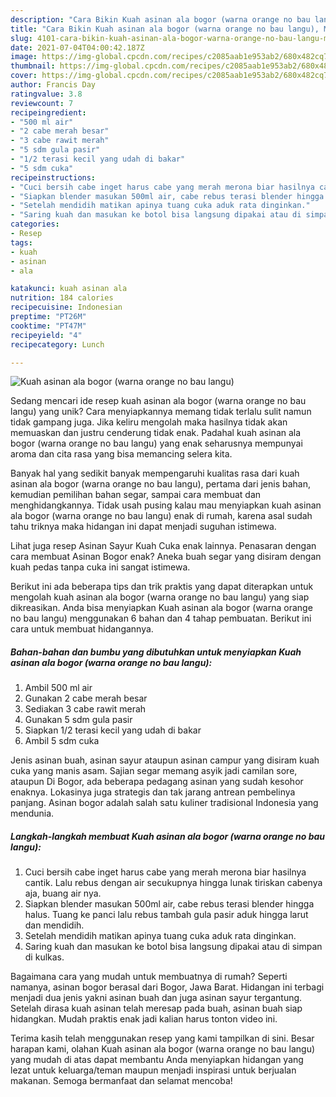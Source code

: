```yaml
---
description: "Cara Bikin Kuah asinan ala bogor (warna orange no bau langu), Menggugah Selera"
title: "Cara Bikin Kuah asinan ala bogor (warna orange no bau langu), Menggugah Selera"
slug: 4101-cara-bikin-kuah-asinan-ala-bogor-warna-orange-no-bau-langu-menggugah-selera
date: 2021-07-04T04:00:42.187Z
image: https://img-global.cpcdn.com/recipes/c2085aab1e953ab2/680x482cq70/kuah-asinan-ala-bogor-warna-orange-no-bau-langu-foto-resep-utama.jpg
thumbnail: https://img-global.cpcdn.com/recipes/c2085aab1e953ab2/680x482cq70/kuah-asinan-ala-bogor-warna-orange-no-bau-langu-foto-resep-utama.jpg
cover: https://img-global.cpcdn.com/recipes/c2085aab1e953ab2/680x482cq70/kuah-asinan-ala-bogor-warna-orange-no-bau-langu-foto-resep-utama.jpg
author: Francis Day
ratingvalue: 3.8
reviewcount: 7
recipeingredient:
- "500 ml air"
- "2 cabe merah besar"
- "3 cabe rawit merah"
- "5 sdm gula pasir"
- "1/2 terasi kecil yang udah di bakar"
- "5 sdm cuka"
recipeinstructions:
- "Cuci bersih cabe inget harus cabe yang merah merona biar hasilnya cantik. Lalu rebus dengan air secukupnya hingga lunak tiriskan cabenya aja, buang air nya."
- "Siapkan blender masukan 500ml air, cabe rebus terasi blender hingga halus. Tuang ke panci lalu rebus tambah gula pasir aduk hingga larut dan mendidih."
- "Setelah mendidih matikan apinya tuang cuka aduk rata dinginkan."
- "Saring kuah dan masukan ke botol bisa langsung dipakai atau di simpan di kulkas."
categories:
- Resep
tags:
- kuah
- asinan
- ala

katakunci: kuah asinan ala 
nutrition: 184 calories
recipecuisine: Indonesian
preptime: "PT26M"
cooktime: "PT47M"
recipeyield: "4"
recipecategory: Lunch

---
```



![Kuah asinan ala bogor (warna orange no bau langu)](https://img-global.cpcdn.com/recipes/c2085aab1e953ab2/680x482cq70/kuah-asinan-ala-bogor-warna-orange-no-bau-langu-foto-resep-utama.jpg)

Sedang mencari ide resep kuah asinan ala bogor (warna orange no bau langu) yang unik? Cara menyiapkannya memang tidak terlalu sulit namun tidak gampang juga. Jika keliru mengolah maka hasilnya tidak akan memuaskan dan justru cenderung tidak enak. Padahal kuah asinan ala bogor (warna orange no bau langu) yang enak seharusnya mempunyai aroma dan cita rasa yang bisa memancing selera kita.

Banyak hal yang sedikit banyak mempengaruhi kualitas rasa dari kuah asinan ala bogor (warna orange no bau langu), pertama dari jenis bahan, kemudian pemilihan bahan segar, sampai cara membuat dan menghidangkannya. Tidak usah pusing kalau mau menyiapkan kuah asinan ala bogor (warna orange no bau langu) enak di rumah, karena asal sudah tahu triknya maka hidangan ini dapat menjadi suguhan istimewa.

Lihat juga resep Asinan Sayur Kuah Cuka enak lainnya. Penasaran dengan cara membuat Asinan Bogor enak? Aneka buah segar yang disiram dengan kuah pedas tanpa cuka ini sangat istimewa.


Berikut ini ada beberapa tips dan trik praktis yang dapat diterapkan untuk mengolah kuah asinan ala bogor (warna orange no bau langu) yang siap dikreasikan. Anda bisa menyiapkan Kuah asinan ala bogor (warna orange no bau langu) menggunakan 6 bahan dan 4 tahap pembuatan. Berikut ini cara untuk membuat hidangannya.

<!--inarticleads1-->

##### Bahan-bahan dan bumbu yang dibutuhkan untuk menyiapkan Kuah asinan ala bogor (warna orange no bau langu):

1. Ambil 500 ml air
1. Gunakan 2 cabe merah besar
1. Sediakan 3 cabe rawit merah
1. Gunakan 5 sdm gula pasir
1. Siapkan 1/2 terasi kecil yang udah di bakar
1. Ambil 5 sdm cuka


Jenis asinan buah, asinan sayur ataupun asinan campur yang disiram kuah cuka yang manis asam. Sajian segar memang asyik jadi camilan sore, ataupun Di Bogor, ada beberapa pedagang asinan yang sudah kesohor enaknya. Lokasinya juga strategis dan tak jarang antrean pembelinya panjang. Asinan bogor adalah salah satu kuliner tradisional Indonesia yang mendunia. 

<!--inarticleads2-->

##### Langkah-langkah membuat Kuah asinan ala bogor (warna orange no bau langu):

1. Cuci bersih cabe inget harus cabe yang merah merona biar hasilnya cantik. Lalu rebus dengan air secukupnya hingga lunak tiriskan cabenya aja, buang air nya.
1. Siapkan blender masukan 500ml air, cabe rebus terasi blender hingga halus. Tuang ke panci lalu rebus tambah gula pasir aduk hingga larut dan mendidih.
1. Setelah mendidih matikan apinya tuang cuka aduk rata dinginkan.
1. Saring kuah dan masukan ke botol bisa langsung dipakai atau di simpan di kulkas.


Bagaimana cara yang mudah untuk membuatnya di rumah? Seperti namanya, asinan bogor berasal dari Bogor, Jawa Barat. Hidangan ini terbagi menjadi dua jenis yakni asinan buah dan juga asinan sayur tergantung. Setelah dirasa kuah asinan telah meresap pada buah, asinan buah siap hidangkan. Mudah praktis enak jadi kalian harus tonton video ini. 

Terima kasih telah menggunakan resep yang kami tampilkan di sini. Besar harapan kami, olahan Kuah asinan ala bogor (warna orange no bau langu) yang mudah di atas dapat membantu Anda menyiapkan hidangan yang lezat untuk keluarga/teman maupun menjadi inspirasi untuk berjualan makanan. Semoga bermanfaat dan selamat mencoba!
